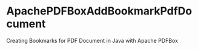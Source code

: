 # ApachePDFBoxAddBookmarkPdfDocument
Creating Bookmarks for PDF Document in Java with Apache PDFBox
